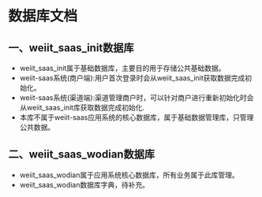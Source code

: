 
# 数据库文档



## 一、weiit_saas_init数据库


 -  weiit_saas_init属于基础数据库，主要目的用于存储公共基础数据。
 -  weiit-saas系统(商户端):用户首次登录时会从weiit_saas_init获取数据完成初始化。
 -  weiit-saas系统(渠道端):渠道管理商户时，可以针对商户进行重新初始化时会从weiit_saas_init库获取数据完成初始化.
 -  本库不属于weiit-saas应用系统的核心数据库，属于基础数据管理库，只管理公共数据。

 
 
 
## 二、weiit_saas_wodian数据库
-  weiit_saas_wodian属于应用系统核心数据库，所有业务属于此库管理。
-  weiit_saas_wodian数据库字典，待补充。


 